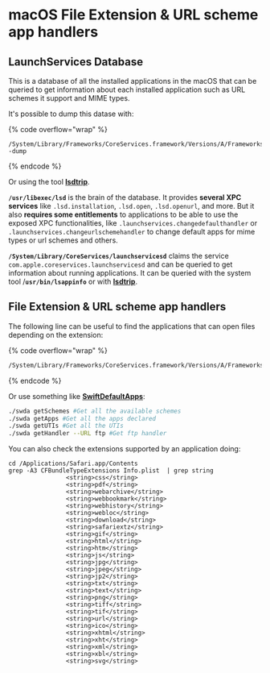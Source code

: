 # macOS File Extension & URL scheme app handlers


## LaunchServices Database

This is a database of all the installed applications in the macOS that can be queried to get information about each installed application such as URL schemes it support and MIME types.

It's possible to dump this datase with:

{% code overflow="wrap" %}
```
/System/Library/Frameworks/CoreServices.framework/Versions/A/Frameworks/LaunchServices.framework/Versions/A/Support/lsregister -dump
```
{% endcode %}

Or using the tool [**lsdtrip**](https://newosxbook.com/tools/lsdtrip.html).

**`/usr/libexec/lsd`** is the brain of the database. It provides **several XPC services** like `.lsd.installation`, `.lsd.open`, `.lsd.openurl`, and more. But it also **requires some entitlements** to applications to be able to use the exposed XPC functionalities, like `.launchservices.changedefaulthandler` or `.launchservices.changeurlschemehandler` to change default apps for mime types or url schemes and others.

**`/System/Library/CoreServices/launchservicesd`** claims the service `com.apple.coreservices.launchservicesd` and can be queried to get information about running applications. It can be queried with the system tool /**`usr/bin/lsappinfo`** or with [**lsdtrip**](https://newosxbook.com/tools/lsdtrip.html).

## File Extension & URL scheme app handlers

The following line can be useful to find the applications that can open files depending on the extension:

{% code overflow="wrap" %}
```bash
/System/Library/Frameworks/CoreServices.framework/Versions/A/Frameworks/LaunchServices.framework/Versions/A/Support/lsregister -dump | grep -E "path:|bindings:|name:"
```
{% endcode %}

Or use something like [**SwiftDefaultApps**](https://github.com/Lord-Kamina/SwiftDefaultApps):

```bash
./swda getSchemes #Get all the available schemes
./swda getApps #Get all the apps declared
./swda getUTIs #Get all the UTIs
./swda getHandler --URL ftp #Get ftp handler
```

You can also check the extensions supported by an application doing:

```
cd /Applications/Safari.app/Contents
grep -A3 CFBundleTypeExtensions Info.plist  | grep string
				<string>css</string>
				<string>pdf</string>
				<string>webarchive</string>
				<string>webbookmark</string>
				<string>webhistory</string>
				<string>webloc</string>
				<string>download</string>
				<string>safariextz</string>
				<string>gif</string>
				<string>html</string>
				<string>htm</string>
				<string>js</string>
				<string>jpg</string>
				<string>jpeg</string>
				<string>jp2</string>
				<string>txt</string>
				<string>text</string>
				<string>png</string>
				<string>tiff</string>
				<string>tif</string>
				<string>url</string>
				<string>ico</string>
				<string>xhtml</string>
				<string>xht</string>
				<string>xml</string>
				<string>xbl</string>
				<string>svg</string>
```

